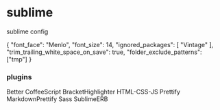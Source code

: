# sublime
sublime config

{
	"font_face": "Menlo",
	"font_size": 14,
	"ignored_packages":
	[
		"Vintage"
	],
	"trim_trailing_white_space_on_save": true,
	"folder_exclude_patterns": ["tmp"]
}

### plugins

Better CoffeeScript
BracketHighlighter
HTML-CSS-JS Prettify
MarkdownPrettify
Sass
SublimeERB
